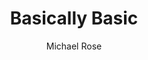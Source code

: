---
title: "Basically Basic"
thumbnail: 'images/theme/thumbnail/basically-basic.png'
github: https://github.com/mmistakes/jekyll-theme-basically-basic
demo: https://mmistakes.github.io/jekyll-theme-basically-basic/
author: Michael Rose
ssg:
  - Jekyll
---